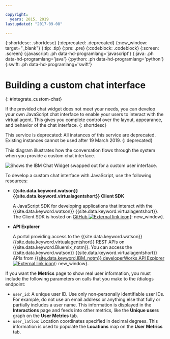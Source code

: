 ```yaml
---

copyright:
  years: 2015, 2019
lastupdated: "2017-09-08"

---
```


{:shortdesc: .shortdesc}
{:deprecated: .deprecated}
{:new_window: target="_blank"}
{:tip: .tip}
{:pre: .pre}
{:codeblock: .codeblock}
{:screen: .screen}
{:javascript: .ph data-hd-programlang='javascript'}
{:java: .ph data-hd-programlang='java'}
{:python: .ph data-hd-programlang='python'}
{:swift: .ph data-hd-programlang='swift'}

# Building a custom chat interface
{: #integrate_custom-chat}

If the provided chat widget does not meet your needs, you can develop your own JavaScript chat interface to enable your users to interact with the virtual agent. This gives you complete control over the layout, appearance, and behavior of the chat interface.
{: shortdesc}

This service is deprecated: All instances of this service are deprecated. Existing instances cannot be used after 19 March 2019.
{: deprecated}

This diagram illustrates how the conversation flows through the system when you provide a custom chat interface.

![Shows the IBM Chat Widget swapped out for a custom user interface.](images/custom_ui_new.png)

To develop a custom chat interface with JavaScript, use the following resources:

- **{{site.data.keyword.watson}} {{site.data.keyword.virtualagentshort}} Client SDK**

    A JavaScript SDK for developing applications that interact with the {{site.data.keyword.watson}} {{site.data.keyword.virtualagentshort}}. The Client SDK is hosted on [GitHub ![External link icon](../../icons/launch-glyph.svg "External link icon")](https://github.com/watson-virtual-agents/client-sdk){: new_window}.

- **API Explorer**

    A portal providing access to the {{site.data.keyword.watson}} {{site.data.keyword.virtualagentshort}} REST APIs on {{site.data.keyword.Bluemix_notm}}. You can access the {{site.data.keyword.watson}} {{site.data.keyword.virtualagentshort}} APIs from [{{site.data.keyword.IBM_notm}} developerWorks API Explorer ![External link icon](../../icons/launch-glyph.svg "External link icon")](https://developer.ibm.com/api/view/id-339:title-Watson_Virtual_Agent){: new_window}.

If you want the **Metrics** page to show real user information, you must include the following parameters on calls that you make to the /dialogs endpoint:

- `user_id`: A unique user ID. Use only non-personally identifiable user IDs. For example, do not use an email address or anything else that fully or partially includes a user name. This information is displayed in the **Interactions** page and feeds into other metrics, like the **Unique users** graph on the **User Metrics** tab.
- `user_latlon`: Location coordinates specified in decimal degrees. This information is used to populate the **Locations** map on the **User Metrics** tab.
